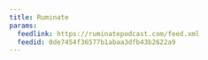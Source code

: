 ```yaml
---
title: Ruminate
params:
  feedlink: https://ruminatepodcast.com/feed.xml
  feedid: 0de7454f36577b1abaa3dfb43b2622a9
---
```

